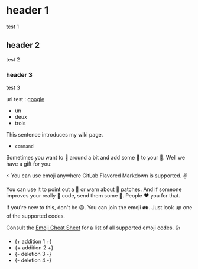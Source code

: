 # header 1

test 1

## header 2

test 2

### header 3

test 3

url test : [google](www.google.ca)

- un
- deux
- trois

This sentence introduces my wiki page.

- `command`

Sometimes you want to :monkey: around a bit and add some :star2: to your :speech_balloon:. Well we have a gift for you:

:zap: You can use emoji anywhere GitLab Flavored Markdown is supported. :v:

You can use it to point out a :bug: or warn about :speak_no_evil: patches. And if someone improves your really :snail: code, send them some :birthday:. People :heart: you for that.

If you're new to this, don't be :fearful:. You can join the emoji :family:. Just look up one of the supported codes.

Consult the [Emoji Cheat Sheet](https://www.emojicopy.com) for a list of all supported emoji codes. :thumbsup:

- (+ addition 1 +)
- {+ addition 2 +}
- {- deletion 3 -}
- {- deletion 4 -}

